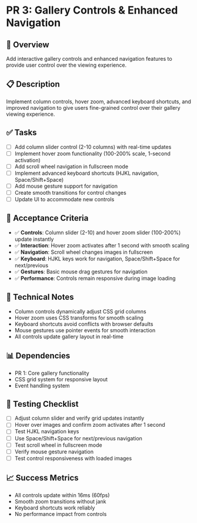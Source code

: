 # PR 3: Gallery Controls & Enhanced Navigation

## 🎯 **Overview**
Add interactive gallery controls and enhanced navigation features to provide user control over the viewing experience.

## 📋 **Description**
Implement column controls, hover zoom, advanced keyboard shortcuts, and improved navigation to give users fine-grained control over their gallery viewing experience.

## ✅ **Tasks**
- [ ] Add column slider control (2-10 columns) with real-time updates
- [ ] Implement hover zoom functionality (100-200% scale, 1-second activation)
- [ ] Add scroll wheel navigation in fullscreen mode
- [ ] Implement advanced keyboard shortcuts (HJKL navigation, Space/Shift+Space)
- [ ] Add mouse gesture support for navigation
- [ ] Create smooth transitions for control changes
- [ ] Update UI to accommodate new controls

## 🧪 **Acceptance Criteria**
- ✅ **Controls**: Column slider (2-10) and hover zoom slider (100-200%) update instantly
- ✅ **Interaction**: Hover zoom activates after 1 second with smooth scaling
- ✅ **Navigation**: Scroll wheel changes images in fullscreen
- ✅ **Keyboard**: HJKL keys work for navigation, Space/Shift+Space for next/previous
- ✅ **Gestures**: Basic mouse drag gestures for navigation
- ✅ **Performance**: Controls remain responsive during image loading

## 🔧 **Technical Notes**
- Column controls dynamically adjust CSS grid columns
- Hover zoom uses CSS transforms for smooth scaling
- Keyboard shortcuts avoid conflicts with browser defaults
- Mouse gestures use pointer events for smooth interaction
- All controls update gallery layout in real-time

## 📊 **Dependencies**
- PR 1: Core gallery functionality
- CSS grid system for responsive layout
- Event handling system

## 🧪 **Testing Checklist**
- [ ] Adjust column slider and verify grid updates instantly
- [ ] Hover over images and confirm zoom activates after 1 second
- [ ] Test HJKL navigation keys
- [ ] Use Space/Shift+Space for next/previous navigation
- [ ] Test scroll wheel in fullscreen mode
- [ ] Verify mouse gesture navigation
- [ ] Test control responsiveness with loaded images

## 📈 **Success Metrics**
- All controls update within 16ms (60fps)
- Smooth zoom transitions without jank
- Keyboard shortcuts work reliably
- No performance impact from controls
